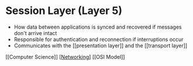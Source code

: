 # Session Layer (Layer 5)

- How data between applications is synced and recovered if messages don't arrive intact
- Responsible for authentication and reconnection if interruptions occur
- Communicates with the [[presentation layer]] and the [[transport layer]]

[[Computer Science]] [[Networking]] [[OSI Model]]

[//begin]: # "Autogenerated link references for markdown compatibility"
[presentation-layer]: presentation-layer "Presentation Layer (Layer 6)"
[transport-layer]: transport-layer "Transport Layer (Layer 4)"
[computer-science]: computer-science "Computer Science"
[networking]: networking "Networking"
[osi-model]: osi-model "OSI Model"
[//end]: # "Autogenerated link references"
